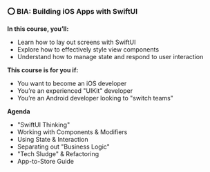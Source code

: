 ### ⭕️ BIA: Building iOS Apps with SwiftUI



**In this course, you’ll:**

- Learn how to lay out screens with SwiftUI
- Explore how to effectively style view components
- Understand how to manage state and respond to user interaction



**This course is for you if:**

- You want to become an iOS developer
- You’re an experienced "UIKit" developer
- You’re an Android developer looking to "switch teams"



**Agenda**

- "SwiftUI Thinking"
- Working with Components & Modifiers 
- Using State & Interaction
- Separating out "Business Logic" 
- "Tech Sludge" & Refactoring 
- App-to-Store Guide
